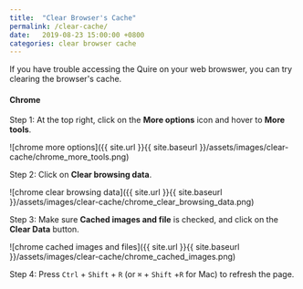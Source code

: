 ```yaml
---
title:  "Clear Browser's Cache"
permalink: /clear-cache/ 
date:   2019-08-23 15:00:00 +0800
categories: clear browser cache
---
```

If you have trouble accessing the Quire on your web browswer, you can try clearing the browser's cache.

#### Chrome

Step 1: At the top right, click on the **More options** icon and hover to **More tools**.

![chrome more options]({{ site.url }}{{ site.baseurl }}/assets/images/clear-cache/chrome_more_tools.png)


Step 2: Click on **Clear browsing data**. 

![chrome clear browsing data]({{ site.url }}{{ site.baseurl }}/assets/images/clear-cache/chrome_clear_browsing_data.png)

Step 3: Make sure **Cached images and file** is checked, and click on the **Clear Data** button.

![chrome cached images and files]({{ site.url }}{{ site.baseurl }}/assets/images/clear-cache/chrome_cached_images.png)

Step 4: Press `Ctrl` + `Shift` + `R` (or `⌘` + `Shift` +`R` for Mac) to refresh the page.